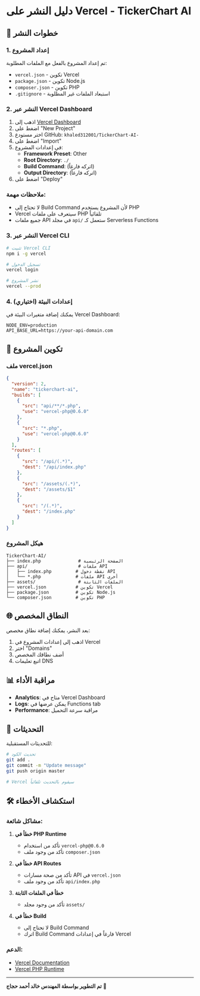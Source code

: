 # دليل النشر على Vercel - TickerChart AI

## 🚀 خطوات النشر

### 1. إعداد المشروع

تم إعداد المشروع بالفعل مع الملفات المطلوبة:
- `vercel.json` - تكوين Vercel
- `package.json` - تكوين Node.js
- `composer.json` - تكوين PHP
- `.gitignore` - استبعاد الملفات غير المطلوبة

### 2. النشر عبر Vercel Dashboard

1. اذهب إلى [Vercel Dashboard](https://vercel.com/dashboard)
2. اضغط على "New Project"
3. اختر مستودع GitHub: `khaled312001/TickerChart-AI-`
4. اضغط على "Import"
5. في إعدادات المشروع:
   - **Framework Preset**: Other
   - **Root Directory**: `./`
   - **Build Command**: (اتركه فارغاً)
   - **Output Directory**: (اتركه فارغاً)
6. اضغط على "Deploy"

### ملاحظات مهمة:
- لا تحتاج إلى Build Command لأن المشروع يستخدم PHP
- Vercel سيتعرف على ملفات PHP تلقائياً
- جميع ملفات API في مجلد `api/` ستعمل كـ Serverless Functions

### 3. النشر عبر Vercel CLI

```bash
# تثبيت Vercel CLI
npm i -g vercel

# تسجيل الدخول
vercel login

# نشر المشروع
vercel --prod
```

### 4. إعدادات البيئة (اختياري)

يمكنك إضافة متغيرات البيئة في Vercel Dashboard:

```env
NODE_ENV=production
API_BASE_URL=https://your-api-domain.com
```

## 🔧 تكوين المشروع

### ملف vercel.json
```json
{
  "version": 2,
  "name": "tickerchart-ai",
  "builds": [
    {
      "src": "api/**/*.php",
      "use": "vercel-php@0.6.0"
    },
    {
      "src": "*.php",
      "use": "vercel-php@0.6.0"
    }
  ],
  "routes": [
    {
      "src": "/api/(.*)",
      "dest": "/api/index.php"
    },
    {
      "src": "/assets/(.*)",
      "dest": "/assets/$1"
    },
    {
      "src": "/(.*)",
      "dest": "/index.php"
    }
  ]
}
```

### هيكل المشروع
```
TickerChart-AI/
├── index.php              # الصفحة الرئيسية
├── api/                   # ملفات API
│   ├── index.php         # نقطة دخول API
│   └── *.php             # ملفات API أخرى
├── assets/                # الملفات الثابتة
├── vercel.json           # تكوين Vercel
├── package.json          # تكوين Node.js
└── composer.json         # تكوين PHP
```

## 🌐 النطاق المخصص

بعد النشر، يمكنك إضافة نطاق مخصص:

1. اذهب إلى إعدادات المشروع في Vercel
2. اختر "Domains"
3. أضف نطاقك المخصص
4. اتبع تعليمات DNS

## 📊 مراقبة الأداء

- **Analytics**: متاح في Vercel Dashboard
- **Logs**: يمكن عرضها في Functions tab
- **Performance**: مراقبة سرعة التحميل

## 🔄 التحديثات

للتحديثات المستقبلية:

```bash
# تحديث الكود
git add .
git commit -m "Update message"
git push origin master

# Vercel سيقوم بالتحديث تلقائياً
```

## 🛠️ استكشاف الأخطاء

### مشاكل شائعة:

1. **خطأ في PHP Runtime**
   - تأكد من استخدام `vercel-php@0.6.0`
   - تأكد من وجود ملف `composer.json`

2. **خطأ في API Routes**
   - تأكد من صحة مسارات API في `vercel.json`
   - تأكد من وجود ملف `api/index.php`

3. **خطأ في الملفات الثابتة**
   - تأكد من وجود مجلد `assets/`

4. **خطأ في Build**
   - لا تحتاج إلى Build Command
   - اترك Build Command فارغاً في إعدادات Vercel

### الدعم:
- [Vercel Documentation](https://vercel.com/docs)
- [Vercel PHP Runtime](https://vercel.com/docs/runtimes#official-runtimes/php)

---

**تم التطوير بواسطة المهندس خالد أحمد حجاج** 🚀 